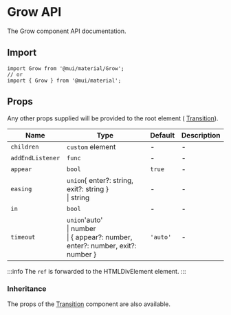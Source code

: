# Grow API

The Grow component API documentation.

## Import

```
import Grow from '@mui/material/Grow';
// or
import { Grow } from '@mui/material';
```

## Props

Any other props supplied will be provided to the root element ( [Transition](https://reactcommunity.org/react-transition-group/transition/#Transition-props)).

| Name | Type | Default | Description |
| --- | --- | --- | --- |
| `children` | `custom` element | - | - |
| `addEndListener` | `func` | - | - |
| `appear` | `bool` | `true` | - |
| `easing` | `union`{ enter?: string, exit?: string }<br>\| string | - | - |
| `in` | `bool` | - | - |
| `timeout` | `union`'auto'<br>\| number<br>\| { appear?: number, enter?: number, exit?: number } | `'auto'` | - |

:::info
The `ref` is forwarded to the HTMLDivElement element.
:::

### Inheritance

The props of the [Transition](https://reactcommunity.org/react-transition-group/transition/#Transition-props) component are also available.